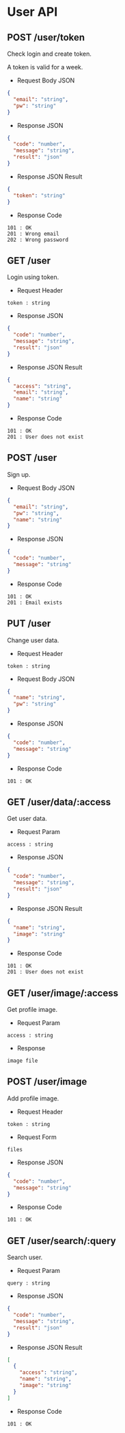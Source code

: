 # User API

## POST /user/token

Check login and create token.

A token is valid for a week.

* Request Body JSON
```json
{
  "email": "string", 
  "pw": "string"
}
```

* Response JSON
```json
{
  "code": "number",
  "message": "string",
  "result": "json"
}
```

* Response JSON Result
```json
{
  "token": "string"
}
```

* Response Code
```
101 : OK
201 : Wrong email
202 : Wrong password
```

## GET /user

Login using token.

* Request Header
```
token : string
```

* Response JSON
```json
{
  "code": "number",
  "message": "string",
  "result": "json"
}
```

* Response JSON Result
```json
{
  "access": "string",
  "email": "string",
  "name": "string"
}
```

* Response Code
```
101 : OK
201 : User does not exist
```

## POST /user

Sign up.

* Request Body JSON
```json
{
  "email": "string",
  "pw": "string",
  "name": "string"
}
```

* Response JSON
```json
{
  "code": "number",
  "message": "string"
}
```

* Response Code
```
101 : OK
201 : Email exists
```

## PUT /user

Change user data.

* Request Header
```
token : string
```

* Request Body JSON
```json
{
  "name": "string",
  "pw": "string"
}
```

* Response JSON
```json
{
  "code": "number",
  "message": "string"
}
```

* Response Code
```
101 : OK
```

## GET /user/data/:access

Get user data.

* Request Param
```
access : string
```

* Response JSON
```json
{
  "code": "number",
  "message": "string",
  "result": "json"
}
```

* Response JSON Result
```json
{
  "name": "string",
  "image": "string"
}
```

* Response Code
```
101 : OK
201 : User does not exist
```

## GET /user/image/:access

Get profile image.

* Request Param
```
access : string
```

* Response
```
image file
```

## POST /user/image

Add profile image.

* Request Header
```
token : string
```

* Request Form
```
files
```

* Response JSON
```json
{
  "code": "number",
  "message": "string"
}
```

* Response Code
```
101 : OK
```

## GET /user/search/:query

Search user.

* Request Param
```
query : string
```

* Response JSON
```json
{
  "code": "number",
  "message": "string",
  "result": "json"
}
```

* Response JSON Result
```json
[
  {
    "access": "string",
    "name": "string",
    "image": "string"
  }
]
```

* Response Code
```
101 : OK
```

